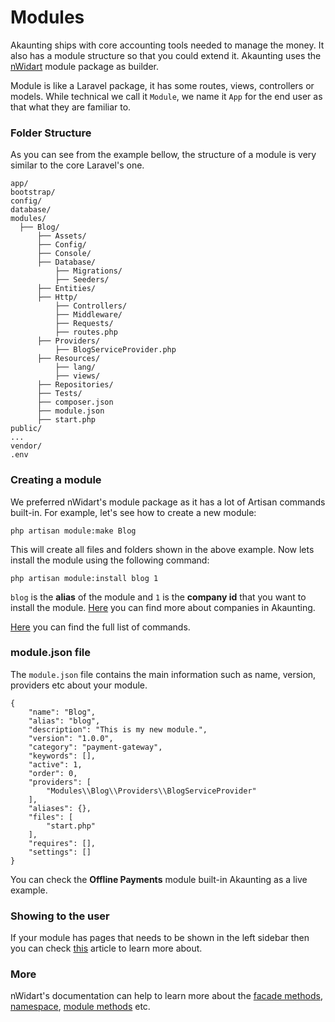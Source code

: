 Modules
=======

Akaunting ships with core accounting tools needed to manage the money. It also has a module structure so that you could extend it. Akaunting uses the [nWidart](https://github.com/nWidart/laravel-modules) module package as builder.

Module is like a Laravel package, it has some routes, views, controllers or models. While technical we call it `Module`, we name it `App` for the end user as that what they are familiar to.

### Folder Structure

As you can see from the example bellow, the structure of a module is very similar to the core Laravel's one.

```
app/
bootstrap/
config/
database/
modules/
  ├── Blog/
      ├── Assets/
      ├── Config/
      ├── Console/
      ├── Database/
          ├── Migrations/
          ├── Seeders/
      ├── Entities/
      ├── Http/
          ├── Controllers/
          ├── Middleware/
          ├── Requests/
          ├── routes.php
      ├── Providers/
          ├── BlogServiceProvider.php
      ├── Resources/
          ├── lang/
          ├── views/
      ├── Repositories/
      ├── Tests/
      ├── composer.json
      ├── module.json
      ├── start.php
public/
...
vendor/
.env
```

### Creating a module

We preferred nWidart's module package as it has a lot of Artisan commands built-in. For example, let's see how to create a new module:

```
php artisan module:make Blog
```

This will create all files and folders shown in the above example. Now lets install the module using the following command:

```
php artisan module:install blog 1
```

`blog` is the **alias** of the module and `1` is the **company id** that you want to install the module. [Here](https://akaunting.com/docs/user-manual/companies) you can find more about companies in Akaunting.


[Here](https://nwidart.com/laravel-modules/v1/advanced-tools/artisan-commands) you can find the full list of commands.

### module.json file

The `module.json` file contains the main information such as name, version, providers etc about your module.

```
{
    "name": "Blog",
    "alias": "blog",
    "description": "This is my new module.",
    "version": "1.0.0",
    "category": "payment-gateway",
    "keywords": [],
    "active": 1,
    "order": 0,
    "providers": [
        "Modules\\Blog\\Providers\\BlogServiceProvider"
    ],
    "aliases": {},
    "files": [
        "start.php"
    ],
    "requires": [],
    "settings": []
}
```

You can check the **Offline Payments** module built-in Akaunting as a live example.

### Showing to the user

If your module has pages that needs to be shown in the left sidebar then you can check [this](https://akaunting.com/docs/developer-manual/menu) article to learn more about.

### More

nWidart's documentation can help to learn more about the [facade methods](https://nwidart.com/laravel-modules/v1/advanced-tools/facade-methods), [namespace](https://nwidart.com/laravel-modules/v1/basic-usage/custom-namespaces), [module methods](https://nwidart.com/laravel-modules/v1/advanced-tools/module-methods) etc.